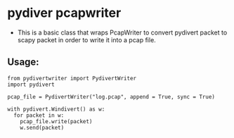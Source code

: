 # pydiver pcapwriter
* This is a basic class that wraps PcapWriter to convert pydivert packet to scapy packet in order to write it into a pcap file.

## Usage:
```
from pydivertwriter import PydivertWriter
import pydivert

pcap_file = PydivertWriter("log.pcap", append = True, sync = True)

with pydivert.Windivert() as w:
  for packet in w:
    pcap_file.write(packet)
    w.send(packet)
``` 
